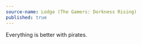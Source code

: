 ```yaml
---
source-name: Lodge (The Gamers: Dorkness Rising)
published: true
---
```


<p>Everything is better with pirates.</p>


